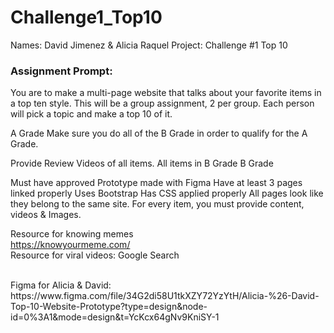 # Challenge1_Top10
Names: David Jimenez & Alicia Raquel
Project: Challenge #1 Top 10

<h3>Assignment Prompt:</h3>
You are to make a multi-page website that talks about your favorite items in a top ten style. This will be a group assignment, 2 per group. Each person will pick a topic and make a top 10 of it.

A Grade
Make sure you do all of the B Grade in order to qualify for the A Grade.

Provide Review Videos of all items. 
All items in B Grade
B Grade

Must have approved Prototype made with Figma
Have at least 3 pages linked properly
Uses Bootstrap
Has CSS applied properly
All pages look like they belong to the same site.
For every item, you must provide content, videos & Images.

Resource for knowing memes
<br>
https://knowyourmeme.com/
<br>
Resource for viral videos:
Google Search

<br>
Figma for Alicia & David:
https://www.figma.com/file/34G2di58U1tkXZY72YzYtH/Alicia-%26-David-Top-10-Website-Prototype?type=design&node-id=0%3A1&mode=design&t=YcKcx64gNv9KniSY-1
